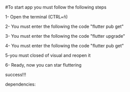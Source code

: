 #To start app you must follow the following steps

1- Open the terminal (CTRL+ñ)

2- You must enter the following the code "flutter pub get"

3- You must enter the following the code "flutter upgrade"

4- You must enter the following the code "flutter pub get"

5-you must closed of visual and reopen it

6- Ready, now you can star fluttering

success!!!

dependencies:



